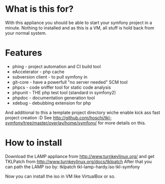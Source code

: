 What is this for?
================

With this appliance you should be able to start your symfony project in a minute. Nothing to installed and as this is a VM, all stuff is hold back from your normal system.

Features
========

 * phing - project automation and CI build tool
 * eAccelerator - php cache
 * subversion client - to pull symfony in
 * git-core - have a powerfull "no server needed" SCM tool
 * phpcs - code sniffer tool for static code analysis
 * phpunit - THE php test tool (standard in symfony2)
 * phpdoc - documentation generation tool
 * xdebug - debubbing extension for php

And additional to this a template project directory wiche enable kick ass fast project creation :D
See http://github.com/hoschi/tkl-symfony/tree/master/overlay/home/symfony/ for more details on this.

How to install
==============

Download the LAMP appliance from http://www.turnkeylinux.org/ and get TKLPatch from http://www.turnkeylinux.org/docs/tklpatch
After that you can path the LAMP iso by:
tklpatch tkl-lamp-hardy.iso tkl-symfony

Now you can install the iso in VM like VirtualBox or so.
